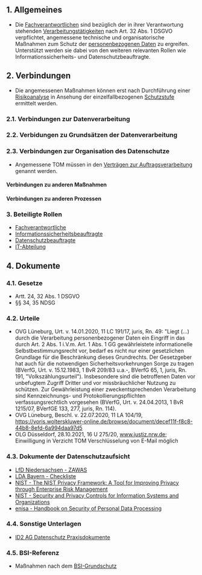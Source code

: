 ## 1. Allgemeines
- Die [Fachverantwortlichen](../Organisation/Rolle-Fachverantwortliche.md) sind bezüglich der in ihrer Verantwortung stehenden [Verarbeitungstätigkeiten](../Datenverarbeitung/Verarbeitungstaetigkeit.md) nach Art. 32 Abs. 1 DSGVO verpflichtet, angemessene technische und organisatorische Maßnahmen zum Schutz der [personenbezogenen Daten](../Datenverarbeitung/Personenbezogene-Daten.md) zu ergreifen. Unterstützt werden sie dabei von den weiteren relevanten Rollen wie Informationssicherheits- und Datenschutzbeauftragte.
## 2. Verbindungen
- Die angemessenen Maßnahmen können erst nach Durchführung einer [Risikoanalyse](../Organisation/Prozess-Risikoanalyse.md) in Ansehung der einzelfallbezogenen [Schutzstufe](../Datenverarbeitung/Schutzstufe.md) ermittelt werden.
### 2.1. Verbindungen zur Datenverarbeitung
### 2.2. Verbidungen zu Grundsätzen der Datenverarbeitung
### 2.3. Verbindungen zur Organisation des Datenschutze
- Angemessene TOM müssen in den [Verträgen zur Auftragsverarbeitung](../Organisation/Vertrag-Auftragsverarbeitung.md) genannt werden.
#### Verbindungen zu anderen Maßnahmen
#### Verbindungen zu anderen Prozessen
### 3. Beteiligte Rollen
- [Fachverantwortliche](../Organisation/Rolle-Fachverantwortliche.md)
- [Informationssicherheitsbeauftragte](../Organisation/Rolle-ISB.md)
- [Datenschutzbeauftragte](../Organisation/Rolle-DSB.md)
- [IT-Abteilung](../Organisation/Rolle-IT-Abteilung.md)
## 4. Dokumente
### 4.1. Gesetze
- Artt. 24, 32 Abs. 1 DSGVO
- §§ 34, 35 NDSG
### 4.2. Urteile
- OVG Lüneburg, Urt. v. 14.01.2020, 11 LC 191/17, juris, Rn. 49: "Liegt (...) durch die Verarbeitung personenbezogener Daten ein Eingriff in das durch Art. 2 Abs. 1 i.V.m. Art. 1 Abs. 1 GG gewährleistete informationelle Selbstbestimmungsrecht vor, bedarf es nicht nur einer gesetzlichen Grundlage für die Beschränkung dieses Grundrechts. Der Gesetzgeber hat auch für die notwendigen Sicherheitsvorkehrungen Sorge zu tragen (BVerfG, Urt. v. 15.12.1983, 1 BvR 209/83 u.a.-, BVerfG 65, 1, juris, Rn. 191, "Volkszählungsurteil"). Insbesondere sind die betroffenen Daten vor unbefugtem Zugriff Dritter und vor missbräuchlicher Nutzung zu schützen. Zur Gewährleistung einer zweckentsprechenden Verarbeitung sind Kennzeichnungs- und Protokollierungspflichten verfassungsrechtlich vorgesehen (BVerfG, Urt. v. 24.04.2013, 1 BvR 1215/07, BVerfGE 133, 277, juris, Rn. 114).
- OVG Lüneburg, Beschl. v. 22.07.2020, 11 LA 104/19, https://voris.wolterskluwer-online.de/browse/document/decef11f-f8c8-44b8-8efd-6a994daa97d5
- OLG Düsseldorf, 28.10.2021, 16 U 275/20, www.justiz.nrw.de; Einwilligung in Verzicht TOM Verschlüsselung von E-Mail möglich
### 4.3. Dokumente der Datenschutzaufsicht
- [LfD Niedersachsen - ZAWAS](https://lfd.niedersachsen.de/startseite/themen/technik_und_organisation/orientierungshilfen_und_handlungsempfehlungen/zawas/praxisnahe-hilfe-zum-technisch-organisatorischen-datenschutz-173395.html)
- [LDA Bayern - Checkliste](https://www.lda.bayern.de/media/checkliste/baylda_checkliste_tom.pdf)
- [NIST - The NIST Privacy Framework: A Tool for Improving Privacy through Enterprise Risk Management](https://www.nist.gov/privacy-framework/privacy-framework)
- [NIST - Security and Privacy Controls for Information Systems and Organizations](https://csrc.nist.gov/pubs/sp/800/53/r5/upd1/final)
- [enisa - Handbook on Security of Personal Data Processing](https://www.enisa.europa.eu/publications/handbook-on-security-of-personal-data-processing)
### 4.4. Sonstige Unterlagen
- [ID2 AG Datenschutz Praxisdokumente](https://id2.nsi-hsvn.de/downloads/)
### 4.5. BSI-Referenz
- Maßnahmen nach dem [BSI-Grundschutz](https://www.bsi.bund.de/DE/Themen/Unternehmen-und-Organisationen/Standards-und-Zertifizierung/IT-Grundschutz/it-grundschutz_node.html)